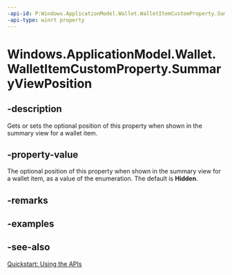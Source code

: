 ```yaml
---
-api-id: P:Windows.ApplicationModel.Wallet.WalletItemCustomProperty.SummaryViewPosition
-api-type: winrt property
---
```


<!-- Property syntax
public Windows.ApplicationModel.Wallet.WalletSummaryViewPosition SummaryViewPosition { get;  set; }
-->

# Windows.ApplicationModel.Wallet.WalletItemCustomProperty.SummaryViewPosition

## -description
Gets or sets the optional position of this property when shown in the summary view for a wallet item.

## -property-value
The optional position of this property when shown in the summary view for a wallet item, as a value of the enumeration. The default is **Hidden**.

## -remarks

## -examples

## -see-also
[Quickstart: Using the   APIs](http://msdn.microsoft.com/library/4312628c-37a3-48a7-b41f-14605d478cf7)